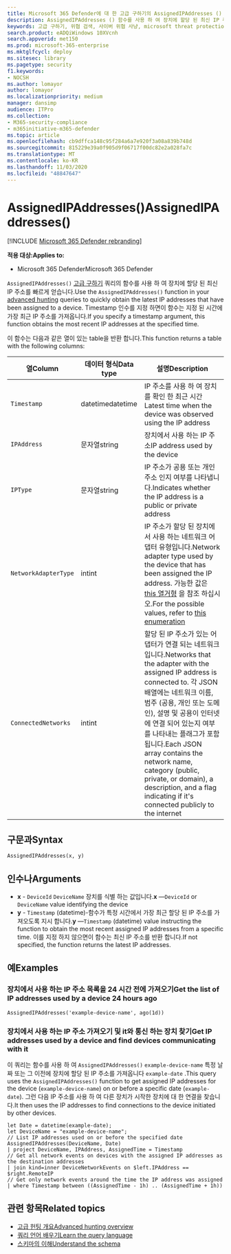 ```yaml
---
title: Microsoft 365 Defender에 대 한 고급 구하기의 AssignedIPAddresses () 함수
description: AssignedIPAddresses () 함수를 사용 하 여 장치에 할당 된 최신 IP 주소를 가져오는 방법에 대해 알아봅니다.
keywords: 고급 구하기, 위협 검색, 사이버 위협 사냥, microsoft threat protection, microsoft 365, mtp, m365, 검색, 쿼리, 원격 분석, 스키마 참조, kusto, FileProfile, file profile, function, 향상
search.product: eADQiWindows 10XVcnh
search.appverid: met150
ms.prod: microsoft-365-enterprise
ms.mktglfcycl: deploy
ms.sitesec: library
ms.pagetype: security
f1.keywords:
- NOCSH
ms.author: lomayor
author: lomayor
ms.localizationpriority: medium
manager: dansimp
audience: ITPro
ms.collection:
- M365-security-compliance
- m365initiative-m365-defender
ms.topic: article
ms.openlocfilehash: cb9dffca148c95f284a6a7e920f3a08a839b748d
ms.sourcegitcommit: 815229e39a0f905d9f06717f00dc82e2a028fa7c
ms.translationtype: MT
ms.contentlocale: ko-KR
ms.lasthandoff: 11/03/2020
ms.locfileid: "48847647"
---
```

# <a name="assignedipaddresses"></a><span data-ttu-id="91f0c-104">AssignedIPAddresses()</span><span class="sxs-lookup"><span data-stu-id="91f0c-104">AssignedIPAddresses()</span></span>

[!INCLUDE [Microsoft 365 Defender rebranding](../includes/microsoft-defender.md)]


<span data-ttu-id="91f0c-105">**적용 대상:**</span><span class="sxs-lookup"><span data-stu-id="91f0c-105">**Applies to:**</span></span>
- <span data-ttu-id="91f0c-106">Microsoft 365 Defender</span><span class="sxs-lookup"><span data-stu-id="91f0c-106">Microsoft 365 Defender</span></span>

<span data-ttu-id="91f0c-107">`AssignedIPAddresses()` [고급 구하기](advanced-hunting-overview.md) 쿼리의 함수를 사용 하 여 장치에 할당 된 최신 IP 주소를 빠르게 얻습니다.</span><span class="sxs-lookup"><span data-stu-id="91f0c-107">Use the `AssignedIPAddresses()` function in your [advanced hunting](advanced-hunting-overview.md) queries to quickly obtain the latest IP addresses that have been assigned to a device.</span></span> <span data-ttu-id="91f0c-108">Timestamp 인수를 지정 하면이 함수는 지정 된 시간에 가장 최근 IP 주소를 가져옵니다.</span><span class="sxs-lookup"><span data-stu-id="91f0c-108">If you specify a timestamp argument, this function obtains the most recent IP addresses at the specified time.</span></span> 

<span data-ttu-id="91f0c-109">이 함수는 다음과 같은 열이 있는 table을 반환 합니다.</span><span class="sxs-lookup"><span data-stu-id="91f0c-109">This function returns a table with the following columns:</span></span>

| <span data-ttu-id="91f0c-110">열</span><span class="sxs-lookup"><span data-stu-id="91f0c-110">Column</span></span> | <span data-ttu-id="91f0c-111">데이터 형식</span><span class="sxs-lookup"><span data-stu-id="91f0c-111">Data type</span></span> | <span data-ttu-id="91f0c-112">설명</span><span class="sxs-lookup"><span data-stu-id="91f0c-112">Description</span></span> |
|------------|-------------|-------------|
| `Timestamp` | <span data-ttu-id="91f0c-113">datetime</span><span class="sxs-lookup"><span data-stu-id="91f0c-113">datetime</span></span> | <span data-ttu-id="91f0c-114">IP 주소를 사용 하 여 장치를 확인 한 최근 시간</span><span class="sxs-lookup"><span data-stu-id="91f0c-114">Latest time when the device was observed using the IP address</span></span> |
| `IPAddress` | <span data-ttu-id="91f0c-115">문자열</span><span class="sxs-lookup"><span data-stu-id="91f0c-115">string</span></span> | <span data-ttu-id="91f0c-116">장치에서 사용 하는 IP 주소</span><span class="sxs-lookup"><span data-stu-id="91f0c-116">IP address used by the device</span></span> |
| `IPType` | <span data-ttu-id="91f0c-117">문자열</span><span class="sxs-lookup"><span data-stu-id="91f0c-117">string</span></span> | <span data-ttu-id="91f0c-118">IP 주소가 공용 또는 개인 주소 인지 여부를 나타냅니다.</span><span class="sxs-lookup"><span data-stu-id="91f0c-118">Indicates whether the IP address is a public or private address</span></span> |
| `NetworkAdapterType` | <span data-ttu-id="91f0c-119">int</span><span class="sxs-lookup"><span data-stu-id="91f0c-119">int</span></span> | <span data-ttu-id="91f0c-120">IP 주소가 할당 된 장치에서 사용 하는 네트워크 어댑터 유형입니다.</span><span class="sxs-lookup"><span data-stu-id="91f0c-120">Network adapter type used by the device that has been assigned the IP address.</span></span> <span data-ttu-id="91f0c-121">가능한 값은 [this 열거형](https://docs.microsoft.com/dotnet/api/system.net.networkinformation.networkinterfacetype) 을 참조 하십시오.</span><span class="sxs-lookup"><span data-stu-id="91f0c-121">For the possible values, refer to [this enumeration](https://docs.microsoft.com/dotnet/api/system.net.networkinformation.networkinterfacetype)</span></span> |
| `ConnectedNetworks` | <span data-ttu-id="91f0c-122">int</span><span class="sxs-lookup"><span data-stu-id="91f0c-122">int</span></span> | <span data-ttu-id="91f0c-123">할당 된 IP 주소가 있는 어댑터가 연결 되는 네트워크입니다.</span><span class="sxs-lookup"><span data-stu-id="91f0c-123">Networks that the adapter with the assigned IP address is connected to.</span></span> <span data-ttu-id="91f0c-124">각 JSON 배열에는 네트워크 이름, 범주 (공용, 개인 또는 도메인), 설명 및 공용이 인터넷에 연결 되어 있는지 여부를 나타내는 플래그가 포함 됩니다.</span><span class="sxs-lookup"><span data-stu-id="91f0c-124">Each JSON array contains the network name, category (public, private, or domain), a description, and a flag indicating if it's connected publicly to the internet</span></span> |

## <a name="syntax"></a><span data-ttu-id="91f0c-125">구문과</span><span class="sxs-lookup"><span data-stu-id="91f0c-125">Syntax</span></span>

```kusto
AssignedIPAddresses(x, y)
```

## <a name="arguments"></a><span data-ttu-id="91f0c-126">인수나</span><span class="sxs-lookup"><span data-stu-id="91f0c-126">Arguments</span></span>

- <span data-ttu-id="91f0c-127">**x** - `DeviceId` `DeviceName` 장치를 식별 하는 값입니다.</span><span class="sxs-lookup"><span data-stu-id="91f0c-127">**x** —`DeviceId` or `DeviceName` value identifying the device</span></span>
- <span data-ttu-id="91f0c-128">**y** - `Timestamp` (datetime)-함수가 특정 시간에서 가장 최근 할당 된 IP 주소를 가져오도록 지시 합니다.</span><span class="sxs-lookup"><span data-stu-id="91f0c-128">**y** —`Timestamp` (datetime) value instructing the function to obtain the most recent assigned IP addresses from a specific time.</span></span> <span data-ttu-id="91f0c-129">이를 지정 하지 않으면이 함수는 최신 IP 주소를 반환 합니다.</span><span class="sxs-lookup"><span data-stu-id="91f0c-129">If not specified, the function returns the latest IP addresses.</span></span>

## <a name="examples"></a><span data-ttu-id="91f0c-130">예</span><span class="sxs-lookup"><span data-stu-id="91f0c-130">Examples</span></span>

### <a name="get-the-list-of-ip-addresses-used-by-a-device-24-hours-ago"></a><span data-ttu-id="91f0c-131">장치에서 사용 하는 IP 주소 목록을 24 시간 전에 가져오기</span><span class="sxs-lookup"><span data-stu-id="91f0c-131">Get the list of IP addresses used by a device 24 hours ago</span></span>

```kusto
AssignedIPAddresses('example-device-name', ago(1d))
```

### <a name="get-ip-addresses-used-by-a-device-and-find-devices-communicating-with-it"></a><span data-ttu-id="91f0c-132">장치에서 사용 하는 IP 주소 가져오기 및 it와 통신 하는 장치 찾기</span><span class="sxs-lookup"><span data-stu-id="91f0c-132">Get IP addresses used by a device and find devices communicating with it</span></span>
<span data-ttu-id="91f0c-133">이 쿼리는 함수를 사용 하 여 `AssignedIPAddresses()` `example-device-name` 특정 날짜 또는 그 이전에 장치에 할당 된 IP 주소를 가져옵니다 `example-date` .</span><span class="sxs-lookup"><span data-stu-id="91f0c-133">This query uses the `AssignedIPAddresses()` function to get assigned IP addresses for the device (`example-device-name`) on or before a specific date (`example-date`).</span></span> <span data-ttu-id="91f0c-134">그런 다음 IP 주소를 사용 하 여 다른 장치가 시작한 장치에 대 한 연결을 찾습니다.</span><span class="sxs-lookup"><span data-stu-id="91f0c-134">It then uses the IP addresses to find connections to the device initiated by other devices.</span></span> 

```kusto
let Date = datetime(example-date);
let DeviceName = "example-device-name";
// List IP addresses used on or before the specified date
AssignedIPAddresses(DeviceName, Date)
| project DeviceName, IPAddress, AssignedTime = Timestamp 
// Get all network events on devices with the assigned IP addresses as the destination addresses
| join kind=inner DeviceNetworkEvents on $left.IPAddress == $right.RemoteIP
// Get only network events around the time the IP address was assigned
| where Timestamp between ((AssignedTime - 1h) .. (AssignedTime + 1h))
```

## <a name="related-topics"></a><span data-ttu-id="91f0c-135">관련 항목</span><span class="sxs-lookup"><span data-stu-id="91f0c-135">Related topics</span></span>
- [<span data-ttu-id="91f0c-136">고급 헌팅 개요</span><span class="sxs-lookup"><span data-stu-id="91f0c-136">Advanced hunting overview</span></span>](advanced-hunting-overview.md)
- [<span data-ttu-id="91f0c-137">쿼리 언어 배우기</span><span class="sxs-lookup"><span data-stu-id="91f0c-137">Learn the query language</span></span>](advanced-hunting-query-language.md)
- [<span data-ttu-id="91f0c-138">스키마의 이해</span><span class="sxs-lookup"><span data-stu-id="91f0c-138">Understand the schema</span></span>](advanced-hunting-schema-tables.md)
